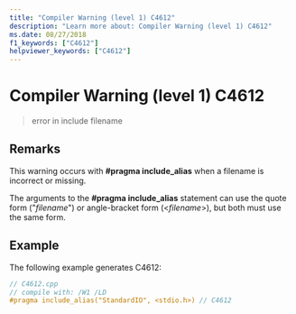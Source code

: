 ```yaml
---
title: "Compiler Warning (level 1) C4612"
description: "Learn more about: Compiler Warning (level 1) C4612"
ms.date: 08/27/2018
f1_keywords: ["C4612"]
helpviewer_keywords: ["C4612"]
---
```

# Compiler Warning (level 1) C4612

> error in include filename

## Remarks

This warning occurs with **#pragma include_alias** when a filename is incorrect or missing.

The arguments to the **#pragma include_alias** statement can use the quote form ("*filename*") or angle-bracket form (\<*filename*>), but both must use the same form.

## Example

The following example generates C4612:

```cpp
// C4612.cpp
// compile with: /W1 /LD
#pragma include_alias("StandardIO", <stdio.h>) // C4612
```
